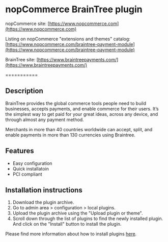 ﻿nopCommerce BrainTree plugin
===========

nopCommerce site: [https://www.nopcommerce.com](https://www.nopcommerce.com)

Listing on nopCommerce "extensions and themes" catalog: [https://www.nopcommerce.com/braintree-payment-module](https://www.nopcommerce.com/braintree-payment-module)

BrainTree site: [https://www.braintreepayments.com/](https://www.braintreepayments.com/)

===========

## Description

BrainTree provides the global commerce tools people need to build businesses, accepts payments, and enable commerce for their users. It’s the simplest way to get paid for your great ideas, across any device, and through almost any payment method.

Merchants in more than 40 countries worldwide can accept, split, and enable payments in more than 130 currencies using Braintree.

## Features

- Easy configuration
- Quick installatoin
- PCI compliant

## Installation instructions

1. Download the plugin archive.
1. Go to admin area > configuration > local plugins.
1. Upload the plugin archive using the "Upload plugin or theme".
1. Scroll down through the list of plugins to find the newly installed plugin. And click on the "Install" button to install the plugin.

Please find more information about how to install plugins [here](https://docs.nopcommerce.com/getting-started/advanced-configuration/plugins-in-nopcommerce.html).
